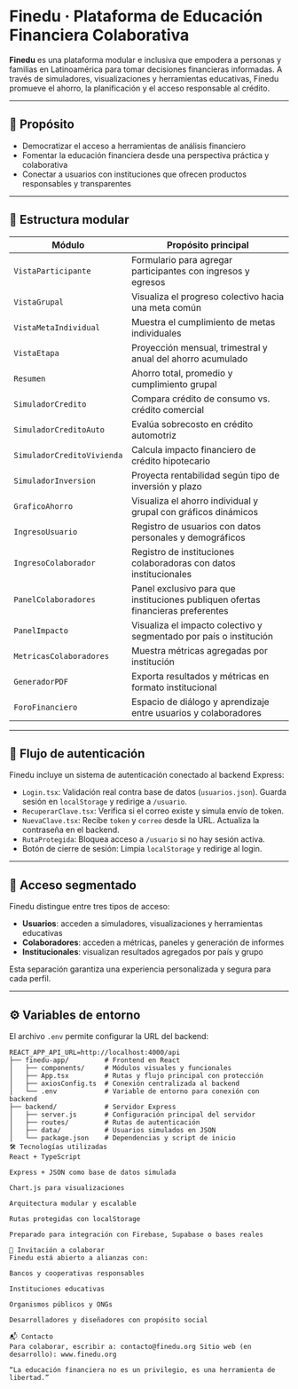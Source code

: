 # Finedu · Plataforma de Educación Financiera Colaborativa

**Finedu** es una plataforma modular e inclusiva que empodera a personas y familias en Latinoamérica para tomar decisiones financieras informadas. A través de simuladores, visualizaciones y herramientas educativas, Finedu promueve el ahorro, la planificación y el acceso responsable al crédito.

---

## 🎯 Propósito

- Democratizar el acceso a herramientas de análisis financiero  
- Fomentar la educación financiera desde una perspectiva práctica y colaborativa  
- Conectar a usuarios con instituciones que ofrecen productos responsables y transparentes  

---

## 🧩 Estructura modular

| Módulo                        | Propósito principal                                                                 |
|------------------------------|--------------------------------------------------------------------------------------|
| `VistaParticipante`          | Formulario para agregar participantes con ingresos y egresos                        |
| `VistaGrupal`                | Visualiza el progreso colectivo hacia una meta común                                |
| `VistaMetaIndividual`        | Muestra el cumplimiento de metas individuales                                       |
| `VistaEtapa`                 | Proyección mensual, trimestral y anual del ahorro acumulado                         |
| `Resumen`                    | Ahorro total, promedio y cumplimiento grupal                                        |
| `SimuladorCredito`           | Compara crédito de consumo vs. crédito comercial                                    |
| `SimuladorCreditoAuto`       | Evalúa sobrecosto en crédito automotriz                                             |
| `SimuladorCreditoVivienda`   | Calcula impacto financiero de crédito hipotecario                                   |
| `SimuladorInversion`         | Proyecta rentabilidad según tipo de inversión y plazo                               |
| `GraficoAhorro`              | Visualiza el ahorro individual y grupal con gráficos dinámicos                      |
| `IngresoUsuario`             | Registro de usuarios con datos personales y demográficos                            |
| `IngresoColaborador`         | Registro de instituciones colaboradoras con datos institucionales                  |
| `PanelColaboradores`         | Panel exclusivo para que instituciones publiquen ofertas financieras preferentes   |
| `PanelImpacto`               | Visualiza el impacto colectivo y segmentado por país o institución                  |
| `MetricasColaboradores`      | Muestra métricas agregadas por institución                                          |
| `GeneradorPDF`               | Exporta resultados y métricas en formato institucional                              |
| `ForoFinanciero`             | Espacio de diálogo y aprendizaje entre usuarios y colaboradores                     |

---

## 🔐 Flujo de autenticación

Finedu incluye un sistema de autenticación conectado al backend Express:

- `Login.tsx`: Validación real contra base de datos (`usuarios.json`). Guarda sesión en `localStorage` y redirige a `/usuario`.
- `RecuperarClave.tsx`: Verifica si el correo existe y simula envío de token.
- `NuevaClave.tsx`: Recibe `token` y `correo` desde la URL. Actualiza la contraseña en el backend.
- `RutaProtegida`: Bloquea acceso a `/usuario` si no hay sesión activa.
- Botón de cierre de sesión: Limpia `localStorage` y redirige al login.

---

## 🧭 Acceso segmentado

Finedu distingue entre tres tipos de acceso:

- **Usuarios**: acceden a simuladores, visualizaciones y herramientas educativas  
- **Colaboradores**: acceden a métricas, paneles y generación de informes  
- **Institucionales**: visualizan resultados agregados por país y grupo  

Esta separación garantiza una experiencia personalizada y segura para cada perfil.

---

## ⚙️ Variables de entorno

El archivo `.env` permite configurar la URL del backend:

```env
REACT_APP_API_URL=http://localhost:4000/api
├── finedu-app/         # Frontend en React
│   ├── components/     # Módulos visuales y funcionales
│   ├── App.tsx         # Rutas y flujo principal con protección
│   ├── axiosConfig.ts  # Conexión centralizada al backend
│   └── .env            # Variable de entorno para conexión con backend
├── backend/            # Servidor Express
│   ├── server.js       # Configuración principal del servidor
│   ├── routes/         # Rutas de autenticación
│   ├── data/           # Usuarios simulados en JSON
│   └── package.json    # Dependencias y script de inicio
🛠️ Tecnologías utilizadas
React + TypeScript

Express + JSON como base de datos simulada

Chart.js para visualizaciones

Arquitectura modular y escalable

Rutas protegidas con localStorage

Preparado para integración con Firebase, Supabase o bases reales

🤝 Invitación a colaborar
Finedu está abierto a alianzas con:

Bancos y cooperativas responsables

Instituciones educativas

Organismos públicos y ONGs

Desarrolladores y diseñadores con propósito social

📬 Contacto
Para colaborar, escribir a: contacto@finedu.org Sitio web (en desarrollo): www.finedu.org

“La educación financiera no es un privilegio, es una herramienta de libertad.”
